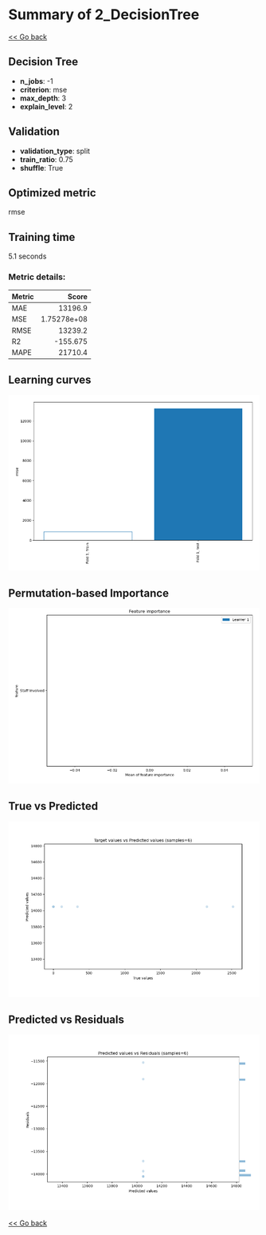 # Summary of 2_DecisionTree

[<< Go back](../README.md)


## Decision Tree
- **n_jobs**: -1
- **criterion**: mse
- **max_depth**: 3
- **explain_level**: 2

## Validation
 - **validation_type**: split
 - **train_ratio**: 0.75
 - **shuffle**: True

## Optimized metric
rmse

## Training time

5.1 seconds

### Metric details:
| Metric   |           Score |
|:---------|----------------:|
| MAE      | 13196.9         |
| MSE      |     1.75278e+08 |
| RMSE     | 13239.2         |
| R2       |  -155.675       |
| MAPE     | 21710.4         |



## Learning curves
![Learning curves](learning_curves.png)

## Permutation-based Importance
![Permutation-based Importance](permutation_importance.png)
## True vs Predicted

![True vs Predicted](true_vs_predicted.png)


## Predicted vs Residuals

![Predicted vs Residuals](predicted_vs_residuals.png)



[<< Go back](../README.md)

